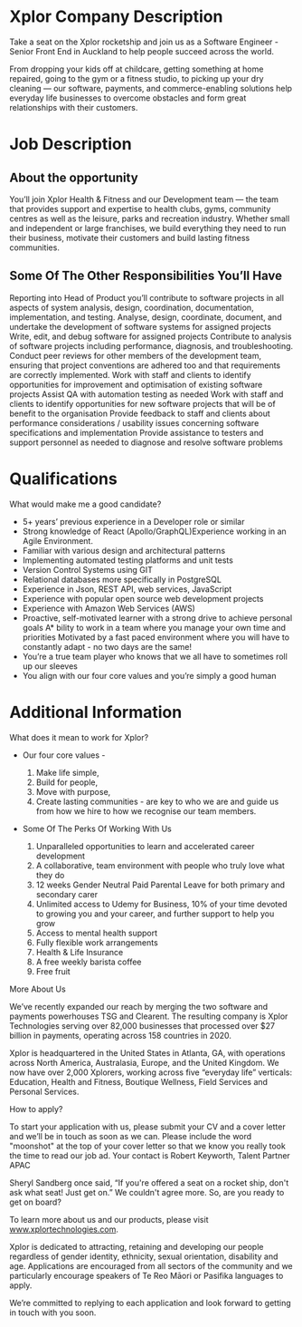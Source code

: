 # Xplor Company Description

Take a seat on the Xplor rocketship and join us as a Software Engineer - Senior Front End in Auckland to help people succeed across the world.

From dropping your kids off at childcare, getting something at home repaired, going to the gym or a fitness studio, to picking up your dry cleaning — our software, payments, and commerce-enabling solutions help everyday life businesses to overcome obstacles and form great relationships with their customers.

# Job Description

## About the opportunity

You’ll join Xplor Health & Fitness and our Development team — the team that provides support and expertise to health clubs, gyms, community centres as well as the leisure, parks and recreation industry. Whether small and independent or large franchises, we build everything they need to run their business, motivate their customers and build lasting fitness communities.

## Some Of The Other Responsibilities You’ll Have

Reporting into Head of Product you’ll contribute to software projects in all aspects of system analysis, design, coordination, documentation, implementation, and testing.
Analyse, design, coordinate, document, and undertake the development of software systems for assigned projects
Write, edit, and debug software for assigned projects
Contribute to analysis of software projects including performance, diagnosis, and troubleshooting.
Conduct peer reviews for other members of the development team, ensuring that project conventions are adhered too and that requirements are correctly implemented.
Work with staff and clients to identify opportunities for improvement and optimisation of existing software projects
Assist QA with automation testing as needed
Work with staff and clients to identify opportunities for new software projects that will be of benefit to the organisation
Provide feedback to staff and clients about performance considerations / usability issues concerning software specifications and implementation
Provide assistance to testers and support personnel as needed to diagnose and resolve software problems

# Qualifications

What would make me a good candidate?
* 5+ years’ previous experience in a Developer role or similar
* Strong knowledge of React (Apollo/GraphQL)Experience working in an Agile Environment.
* Familiar with various design and architectural patterns
* Implementing automated testing platforms and unit tests
* Version Control Systems using GIT
* Relational databases more specifically in PostgreSQL
* Experience in Json, REST API, web services, JavaScript
* Experience with popular open source web development projects
* Experience with Amazon Web Services (AWS)
* Proactive, self-motivated learner with a strong drive to achieve personal goals
A* bility to work in a team where you manage your own time and priorities
Motivated by a fast paced environment where you will have to constantly adapt - no two days are the same!
* You’re a true team player who knows that we all have to sometimes roll up our sleeves
* You align with our four core values and you’re simply a good human

# Additional Information

What does it mean to work for Xplor?

* Our four core values - 
   1. Make life simple,
   2. Build for people,
   3. Move with purpose,
   4. Create lasting communities - 
are key to who we are and guide us from how we hire to how we recognise our team members.

* Some Of The Perks Of Working With Us
  1. Unparalleled opportunities to learn and accelerated career development
  2. A collaborative, team environment with people who truly love what they do
  3. 12 weeks Gender Neutral Paid Parental Leave for both primary and secondary carer
  4. Unlimited access to Udemy for Business, 10% of your time devoted to growing you and your career, and further support to help you grow
  5. Access to mental health support
  6. Fully flexible work arrangements
  7. Health & Life Insurance
  8. A free weekly barista coffee
  9. Free fruit

More About Us

We’ve recently expanded our reach by merging the two software and payments powerhouses TSG and Clearent. The resulting company is Xplor Technologies serving over 82,000 businesses that processed over $27 billion in payments, operating across 158 countries in 2020.

Xplor is headquartered in the United States in Atlanta, GA, with operations across North America, Australasia, Europe, and the United Kingdom. We now have over 2,000 Xplorers, working across five “everyday life” verticals: Education, Health and Fitness, Boutique Wellness, Field Services and Personal Services.

How to apply?

To start your application with us, please submit your CV and a cover letter and we’ll be in touch as soon as we can. Please include the word "moonshot" at the top of your cover letter so that we know you really took the time to read our job ad. Your contact is Robert Keyworth, Talent Partner APAC

Sheryl Sandberg once said, “If you're offered a seat on a rocket ship, don't ask what seat! Just get on.” We couldn't agree more. So, are you ready to get on board?

To learn more about us and our products, please visit www.xplortechnologies.com.

Xplor is dedicated to attracting, retaining and developing our people regardless of gender identity, ethnicity, sexual orientation, disability and age. Applications are encouraged from all sectors of the community and we particularly encourage speakers of Te Reo Māori or Pasifika languages to apply.

We’re committed to replying to each application and look forward to getting in touch with you soon.